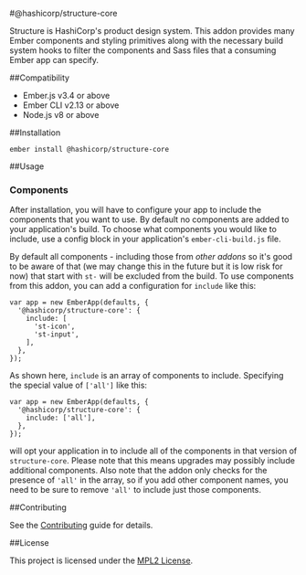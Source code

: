 #@hashicorp/structure-core

Structure is HashiCorp's product design system. This addon provides many Ember components and styling primitives along with the necessary build system hooks to filter the components and Sass files that a consuming Ember app can specify.


##Compatibility

* Ember.js v3.4 or above
* Ember CLI v2.13 or above
* Node.js v8 or above


##Installation

```
ember install @hashicorp/structure-core
```


##Usage

### Components
After installation, you will have to configure your app to include the components that you want to use. By default no components are added to your application's build. To choose what components you would like to include, use a config block in your application's `ember-cli-build.js` file.

By default all components - including those from _other addons_ so it's good to be aware of that (we may change this in the future but it is low risk for now) that start with `st-` will be excluded from the build.
To use components from this addon, you can add a configuration for `include` like this:

```
var app = new EmberApp(defaults, {
  '@hashicorp/structure-core': {
    include: [
      'st-icon',
      'st-input',
    ],
  },
});
```

As shown here, `include` is an array of components to include. Specifying the special value of `['all']` like this:

```
var app = new EmberApp(defaults, {
  '@hashicorp/structure-core': {
    include: ['all'],
  },
});
```

will opt your application in to include all of the components in that version of `structure-core`. Please note that this means upgrades may possibly include additional components. Also note that the addon only checks for the presence of `'all'` in the array, so if you add other component names, you need to be sure to remove `'all'` to include just those components.

##Contributing

See the [Contributing](CONTRIBUTING.md) guide for details.


##License

This project is licensed under the [MPL2 License](LICENSE.md).

